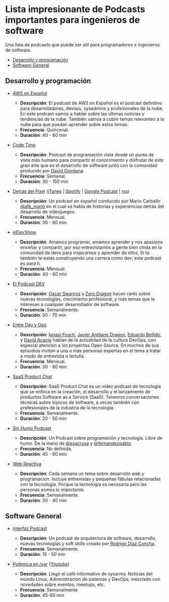 # Lista impresionante de Podcasts importantes para ingenieros de software

Una lista de podcasts que puede ser útil para programadores e ingenieros de software.


* [Desarrollo y programación](#desarrollo-y-programación)
* [Software General](#software-general)

## Desarrollo y programación

* [AWS en Español](https://aws-espanol.buzzsprout.com/)
  * **Descripción**: El podcast de AWS en Español es el podcast definitivo para desarrolladores, devops, sysadmins y profesionales de la nube. En este podcast vamos a hablar sobre las últimas noticias y tendencias de la nube. También vamos a cubrir temas relevantes a la nube para que puedan aprender sobre estos temas.
  * **Frecuencia**: Quincenal.
  * **Duración**: 40 - 60 min

* [Code Time](https://itunes.apple.com/us/podcast/code-time/id1086854785?mt=2)
  * **Descripción**: Podcast de programación vista desde un punto de vista más humano para compartir el conocimiento y disfrutar de este gran arte que es el desarrollo de software junto con la comunidad producido por [David Giordana](https://twitter.com/davidgiordana).
  * **Frecuencia**: Semanal.
  * **Duración**: 30 - 150 min
  
 * [Detrás del Pixel](https://detrasdelpixel.com/) ([iTunes](https://podcasts.apple.com/mx/podcast/detr-c3-a1s-del-pixel/id1250746147) | [Spotify](https://open.spotify.com/show/52ebaRXMtPKhvRvVI7Tpui?si=3XE4klsnRm-FEkgYy6_14w) | [Google Podcast](https://podcasts.google.com/?feed=aHR0cDovL2ZlZWRzLmVsbHVnYXIuY28vZGV0cmFzLWRlbC1waXhlbA%3D%3D) | [rss](http://feeds.ellugar.co/detras-del-pixel))
   * **Descripción**: Un podcast en español conducido por Mario Carballo [@afk_mario](https://twitter.com/afk_mario) en el cual se habla de historias y experiencias detrás del desarrollo de videojuegos.
   * **Frecuencia**: Mensual.
   * **Duración**: 30 - 60 min

* [elDevShow](https://anchor.fm/eldevshow)
   * **Descripción**: Amamos programar, amamos aprender y nos apasiona enseñar y compartir, por eso entrevistamos a gente bien chida en la comunidad de devs para inspirarnos y aprender de ellos, Si tú también te estas construyendo una carrera como dev; este podcast es para ti.
   * **Frecuencia**: Mensual.
   * **Duración**: 40 - 60 min

* [El Podcast DEV](https://elpodcast.dev/)
   * **Descripción**: [Oscar Swanros](https://twitter.com/Swanros) y [Zero Dragon](https://twitter.com/ZeroDragon) hacen rants sobre nuevas tecnologías, crecimiento profesional, y más temas que le interesan a cualquier desarrollador de software.
   * **Frecuencia**: Semanalmente.
   * **Duración**: 50 - 70 min

* [Entre Dev y Ops](https://www.entredevyops.es/)
   * **Descripción**: [Ignasi Fosch](https://twitter.com/Swanros), [Javier Arellano Dragon](https://github.com/jare), [Eduardo Bellido](https://github.com/edubxb), y [David Acacio](https://github.com/dacacioa) hablan de la actualidad de la cultura DevOps, con especial atencion a los proyectos Open Source. En muchos de sus episodios invitan a una o más personas expertas en el tema a tratar
   a modo de entrevista o tertulia.
   * **Frecuencia**: Mensual.
   * **Duración**: 30 - 60 min

* [SaaS Product Chat](https://saasproductchat.simplecast.com/)
   * **Descripción**: SaaS Product Chat es un vídeo podcast de tecnología que se enfoca en la creación, el desarrollo y el lanzamiento de productos Software as a Service (SaaS). Tenemos conversaciones técnicas sobre tópicos de software, a veces también con profesionales de la industria de la tecnología.
   * **Frecuencia**: Semanalmente.
   * **Duración**: 20 - 50 min

* [Sin Humo Podcast](https://anchor.fm/sin-humo)
  * **Descripción**: Un Podcast sobre programación y tecnología. Libre de humo. De la mano de [@esacrosa](https://twitter.com/esacrosa) y [@fernandezpablo](https://twitter.com/fernandezpablo)
  * **Frecuencia**: No definida.
  * **Duración**: 45 - 90 min

* [Web Reactiva](https://www.danielprimo.io/podcast)
  * **Descripción**: Cada semana un tema sobre desarrollo web y programación. Incluye entrevistas y pequeñas fábulas relacionadas con la tecnología. Porque la tecnología es necesaria pero las personas somos lo importante.
  * **Frecuencia**: Semanalmente.
  * **Duración**: 30 - 40 min

## Software General

* [Interfaz Podcast](http://rdiazconcha.com/interfaz-podcast)
  * **Descripción**: Un podcast de arquitectura de software, desarrollo, nuevas tecnologías y soft skills creado por [Rodrigo Díaz Concha](https://twitter.com/rdiazconcha).
  * **Frecuencia**: Semanalmente. 
  * **Duración**: 15 - 50 min
  
* [Polémica en /var](https://open.spotify.com/show/4aSX6qCCbNLmOUX4fftc5M) ([Youtube](https://www.youtube.com/channel/UCPE3EUzO58EBHzrJp2Fv7_A))
  * **Descripción**: Llegó el café informativo de sysarmy. Noticias del mundo Linux, Administracion de sistemas y DevOps, mezclado con novedades sobre eventos, meetups, etc.
  * **Frecuencia**: Semanalmente
  * **Duración**: 45-60 min
